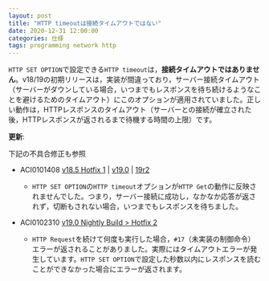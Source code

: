 ```yaml
---
layout: post
title: "HTTP timeoutは接続タイムアウトではない"
date: 2020-12-31 12:00:00
categories: 仕様
tags: programming network http
---
```


`HTTP SET OPTION`で設定できる`HTTP timeout`は，**接続タイムアウトではありません**。v18/19の初期リリースは，実装が間違っており，サーバー接続タイムアウト（サーバーがダウンしている場合，いつまでもレスポンスを待ち続けるようなことを避けるためのタイムアウト）にこのオプションが適用されていました。正しい動作は，HTTPレスポンスのタイムアウト（サーバーとの接続が確立された後，HTTPレスポンスが返されるまで待機する時間の上限）です。

**更新**: 

下記の不具合修正も参照

* ACI0101408 [v18.5 Hotfix 1](https://4d-jp.github.io/2021/07/21/release-note-version-18/) | [v19.0](https://4d-jp.github.io/2021/07/14/release-note-version-19/) | [19r2](https://4d-jp.github.io/202/release-note-version-19r2/)
  * `HTTP SET OPTION`の`HTTP timeout`オプションが`HTTP Get`の動作に反映されませんでした。つまり，サーバー接続に成功し，なかなか応答が返されず，切断もされない場合，いつまでもレスポンスを待ちました。 

* ACI0102310 [v19.0 Nightly Build > Hotfix 2](https://4d-jp.github.io/285/release-note-version-19/)
  * `HTTP Request`を続けて何度も実行した場合，`#17`（未実装の制御命令）エラーが返されることがありました。実際にはタイムアウトエラーが発生しています。`HTTP SET OPTION`で設定した秒数以内にレスポンスを読むことができなかった場合にエラーが返されます。 
